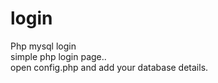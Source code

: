 # login

Php mysql login <br>
simple php login page..<br>
open config.php and add your database details.

